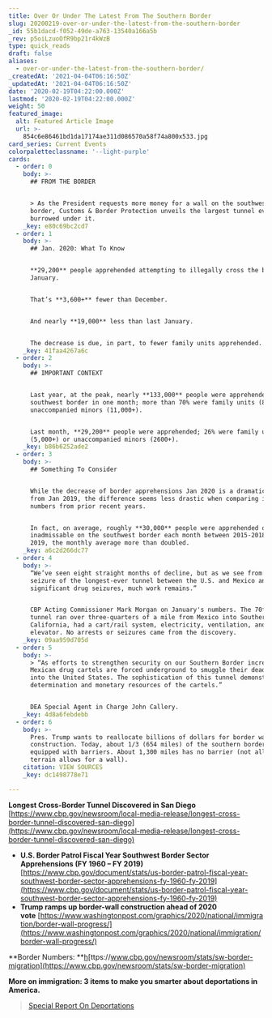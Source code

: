 ```yaml
---
title: Over Or Under The Latest From The Southern Border
slug: 20200219-over-or-under-the-latest-from-the-southern-border
_id: 55b1dacd-f052-49de-a763-13540a166a5b
_rev: p5oiLzuoOfR9bp21r4kWzB
type: quick_reads
draft: false
aliases:
  - over-or-under-the-latest-from-the-southern-border/
_createdAt: '2021-04-04T06:16:50Z'
_updatedAt: '2021-04-04T06:16:50Z'
date: '2020-02-19T04:22:00.000Z'
lastmod: '2020-02-19T04:22:00.000Z'
weight: 50
featured_image:
  alt: Featured Article Image
  url: >-
    854c6e86461bd1da17174ae311d086570a58f74a800x533.jpg
card_series: Current Events
colorpaletteclassname: '--light-purple'
cards:
  - order: 0
    body: >-
      ## FROM THE BORDER


      > As the President requests more money for a wall on the southwestern U.S.
      border, Customs & Border Protection unveils the largest tunnel ever
      burrowed under it.
    _key: e80c69bc2cd7
  - order: 1
    body: >-
      ## Jan. 2020: What To Know


      **29,200** people apprehended attempting to illegally cross the border in
      January.


      That’s **3,600+** fewer than December.


      And nearly **19,000** less than last January.


      The decrease is due, in part, to fewer family units apprehended.
    _key: 41faa4267a6c
  - order: 2
    body: >-
      ## IMPORTANT CONTEXT


      Last year, at the peak, nearly **133,000** people were apprehended at the
      southwest border in one month; more than 70% were family units (84,000+) &
      unaccompanied minors (11,000+).


      Last month, **29,200** people were apprehended; 26% were family units
      (5,000+) or unaccompanied minors (2600+).
    _key: b86b6252ade2
  - order: 3
    body: >-
      ## Something To Consider


      While the decrease of border apprehensions Jan 2020 is a dramatic drop
      from Jan 2019, the difference seems less drastic when comparing it with
      numbers from prior recent years.


      In fact, on average, roughly **30,000** people were apprehended or deemed
      inadmissable on the southwest border each month between 2015-2018. In
      2019, the monthly average more than doubled.
    _key: a6c2d266dc77
  - order: 4
    body: >-
      “We’ve seen eight straight months of decline, but as we see from the
      seizure of the longest-ever tunnel between the U.S. and Mexico and
      significant drug seizures, much work remains.”


      CBP Acting Commissioner Mark Morgan on January's numbers. The 70ft-deep
      tunnel ran over three-quarters of a mile from Mexico into Southern
      California, had a cart/rail system, electricity, ventilation, and even an
      elevator. No arrests or seizures came from the discovery.
    _key: 09aa959d705d
  - order: 5
    body: >-
      > “As efforts to strengthen security on our Southern Border increase,
      Mexican drug cartels are forced underground to smuggle their deadly drugs
      into the United States. The sophistication of this tunnel demonstrates the
      determination and monetary resources of the cartels.”


      DEA Special Agent in Charge John Callery.
    _key: 4d8a6febdebb
  - order: 6
    body: >-
      Pres. Trump wants to reallocate billions of dollars for border wall
      construction. Today, about 1/3 (654 miles) of the southern border is
      equipped with barriers. About 1,300 miles has no barrier (not all the
      terrain allows for a wall).
    citation: VIEW SOURCES
    _key: dc1498778e71

---
```

**Longest Cross-Border Tunnel Discovered in San Diego**  
[https://www.cbp.gov/newsroom/local-media-release/longest-cross-border-tunnel-discovered-san-diego](https://www.cbp.gov/newsroom/local-media-release/longest-cross-border-tunnel-discovered-san-diego)

* **U.S. Border Patrol Fiscal Year Southwest Border Sector Apprehensions (FY 1960 – FY 2019)**  
[https://www.cbp.gov/document/stats/us-border-patrol-fiscal-year-southwest-border-sector-apprehensions-fy-1960-fy-2019](https://www.cbp.gov/document/stats/us-border-patrol-fiscal-year-southwest-border-sector-apprehensions-fy-1960-fy-2019)
* **Trump ramps up border-wall construction ahead of 2020 vote** [https://www.washingtonpost.com/graphics/2020/national/immigration/border-wall-progress/](https://www.washingtonpost.com/graphics/2020/national/immigration/border-wall-progress/)

**Border Numbers: **[h](https://www.cbp.gov/newsroom/stats/sw-border-migration)[ttps://www.cbp.gov/newsroom/stats/sw-border-migration](https://www.cbp.gov/newsroom/stats/sw-border-migration)

**More on immigration: 3 items to make you smarter about deportations in America.**

> [Special Report On Deportations](https://smarthernews.com/special-report-on-deportations/)